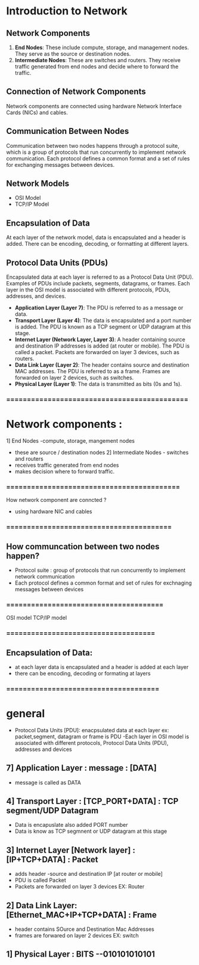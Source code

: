 # Introduction to Network

## Network Components

1. **End Nodes**: These include compute, storage, and management nodes. They serve as the source or destination nodes.
2. **Intermediate Nodes**: These are switches and routers. They receive traffic generated from end nodes and decide where to forward the traffic.

## Connection of Network Components

Network components are connected using hardware Network Interface Cards (NICs) and cables.

## Communication Between Nodes

Communication between two nodes happens through a protocol suite, which is a group of protocols that run concurrently to implement network communication. Each protocol defines a common format and a set of rules for exchanging messages between devices.

## Network Models

- OSI Model
- TCP/IP Model

## Encapsulation of Data

At each layer of the network model, data is encapsulated and a header is added. There can be encoding, decoding, or formatting at different layers.

## Protocol Data Units (PDUs)

Encapsulated data at each layer is referred to as a Protocol Data Unit (PDU). Examples of PDUs include packets, segments, datagrams, or frames. Each layer in the OSI model is associated with different protocols, PDUs, addresses, and devices.

- **Application Layer (Layer 7)**: The PDU is referred to as a message or data.
- **Transport Layer (Layer 4)**: The data is encapsulated and a port number is added. The PDU is known as a TCP segment or UDP datagram at this stage.
- **Internet Layer (Network Layer, Layer 3)**: A header containing source and destination IP addresses is added (at router or mobile). The PDU is called a packet. Packets are forwarded on layer 3 devices, such as routers.
- **Data Link Layer (Layer 2)**: The header contains source and destination MAC addresses. The PDU is referred to as a frame. Frames are forwarded on layer 2 devices, such as switches.
- **Physical Layer (Layer 1)**: The data is transmitted as bits (0s and 1s).
### ============================================

# Network components :
1] End Nodes -compute, storage, mangement nodes 
   - these are source / destination nodes
2] Intermediate Nodes - switches and routers 
   - receives traffic generated from end nodes
   - makes decision where to forward traffic.
### ==========================================
How network component are conncted ? 
- using hardware NIC and cables
### ========================================
## How communcation between two nodes happen?
- Protocol suite : group of protocols that run
concurrently to implement network communication
- Each protocol defines a common format and
 set of rules for exchnaging messages between devices
### ======================================
OSI model 
TCP/IP model 
### ====================================
## Encapsulation of Data:
- at each layer data is encapsulated and a header
is added at each layer
- there can be encoding, decoding or formating 
at layers
### =====================================

# general
- Protocol Data Units [PDU]: enacpsulated data at each layer
  ex: packet,segment, datagram or frame is PDU
-Each layer in OSI model is associated with
different protocols, Protocol Data Units (PDU),
addresses and devices

## 7] Application Layer :  message : [DATA] 
   - message is called as DATA
## 4] Transport Layer : [TCP_PORT+DATA]   : TCP segment/UDP Datagram
   - Data is encapuslate also added PORT number
   - Data is know as TCP segmnent or UDP datagram at this stage
## 3] Internet Layer [Network layer] : [IP+TCP+DATA] : Packet
  - adds header -source and destination IP [at router or mobile] 
  - PDU is called Packet
  - Packets are forwarded on layer 3 devices EX: Router
## 2] Data Link Layer: [Ethernet_MAC+IP+TCP+DATA] : Frame
  - header contains SOurce and Destination Mac Addresses
  - frames are forwared on layer 2 devices EX: switch
## 1] Physical Layer : BITS --010101010101






